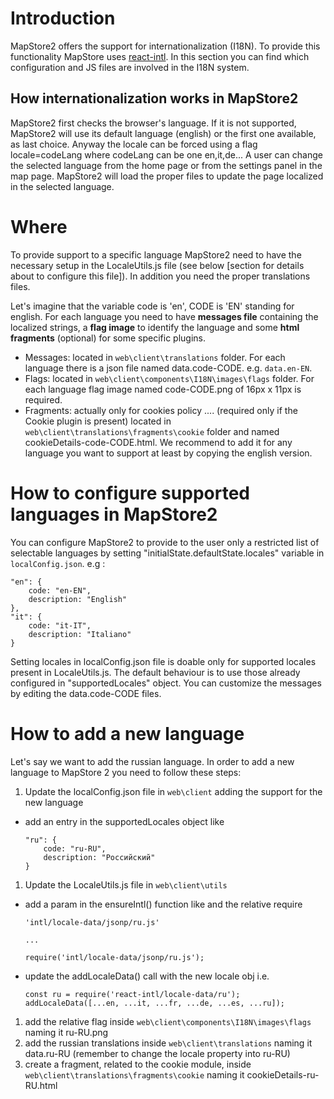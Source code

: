 # Introduction
MapStore2 offers the support for internationalization (I18N). To provide this functionality MapStore uses [react-intl](https://github.com/yahoo/react-intl).
In this section you can find which configuration and JS files are involved in the I18N system.

## How internationalization works in MapStore2
MapStore2 first checks the browser's language. If it is not supported, MapStore2 will use its default language (english) or the first one available, as last choice.
Anyway the locale can be forced using a flag locale=codeLang where codeLang can be one en,it,de...
A user can change the selected language from the home page or from the settings panel in the map page. MapStore2 will load the proper files to update the page localized in the selected language.

# Where
To provide support to a specific language MapStore2 need to have the necessary setup in the LocaleUtils.js file (see below [section for details about to configure this file]).
In addition you need the proper translations files.

Let's imagine that the variable code is 'en', CODE is 'EN' standing for english. For each language you need to have **messages file** containing the localized strings, a **flag image** to identify the language and some **html fragments** (optional) for some specific plugins.
 - Messages: located in `web\client\translations` folder. For each language there is a json file named data.code-CODE. e.g. `data.en-EN`.
 - Flags: located in `web\client\components\I18N\images\flags` folder. For each language flag image named code-CODE.png of 16px x 11px is required.
 - Fragments: actually only for cookies policy ....  (required only if the Cookie plugin is present) located in `web\client\translations\fragments\cookie` folder and named cookieDetails-code-CODE.html. We recommend to add it for any language you want to support at least by copying the english version.

# How to configure supported languages in MapStore2
You can configure MapStore2 to provide to the user only a restricted list of selectable languages by setting "initialState.defaultState.locales" variable in `localConfig.json`. e.g :
```
"en": {
    code: "en-EN",
    description: "English"
},
"it": {
    code: "it-IT",
    description: "Italiano"
}
```
Setting locales in localConfig.json file is doable only for supported locales present in LocaleUtils.js.
The default behaviour is to use those already configured in "supportedLocales" object.
You can customize the messages by editing the data.code-CODE files.

# How to add a new language
Let's say we want to add the russian language.
In order to add a new language to MapStore 2 you need to follow these steps:

1. Update the localConfig.json file in `web\client` adding the support for the new language
 - add an entry in the supportedLocales object like
    ```
    "ru": {
        code: "ru-RU",
        description: "Pоссийский"
    }
    ```
1. Update the LocaleUtils.js file in `web\client\utils`
  - add a param in the ensureIntl() function like and the relative require
    ```
    'intl/locale-data/jsonp/ru.js'

    ...

    require('intl/locale-data/jsonp/ru.js');
    ```
  - update the addLocaleData() call with the new locale obj i.e.
    ```
    const ru = require('react-intl/locale-data/ru');
    addLocaleData([...en, ...it, ...fr, ...de, ...es, ...ru]);
    ```
1. add the relative flag inside `web\client\components\I18N\images\flags` naming it ru-RU.png
1. add the russian translations inside `web\client\translations` naming it data.ru-RU (remember to change the locale property into ru-RU)
1. create a fragment, related to the cookie module, inside `web\client\translations\fragments\cookie` naming it cookieDetails-ru-RU.html
